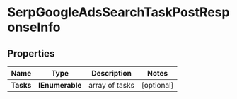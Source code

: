 # SerpGoogleAdsSearchTaskPostResponseInfo


## Properties

| Name | Type | Description | Notes |
|------------ | ------------- | ------------- | -------------|
**Tasks** | **IEnumerable<SerpGoogleAdsSearchTaskPostTaskInfo>** | array of tasks |[optional]|